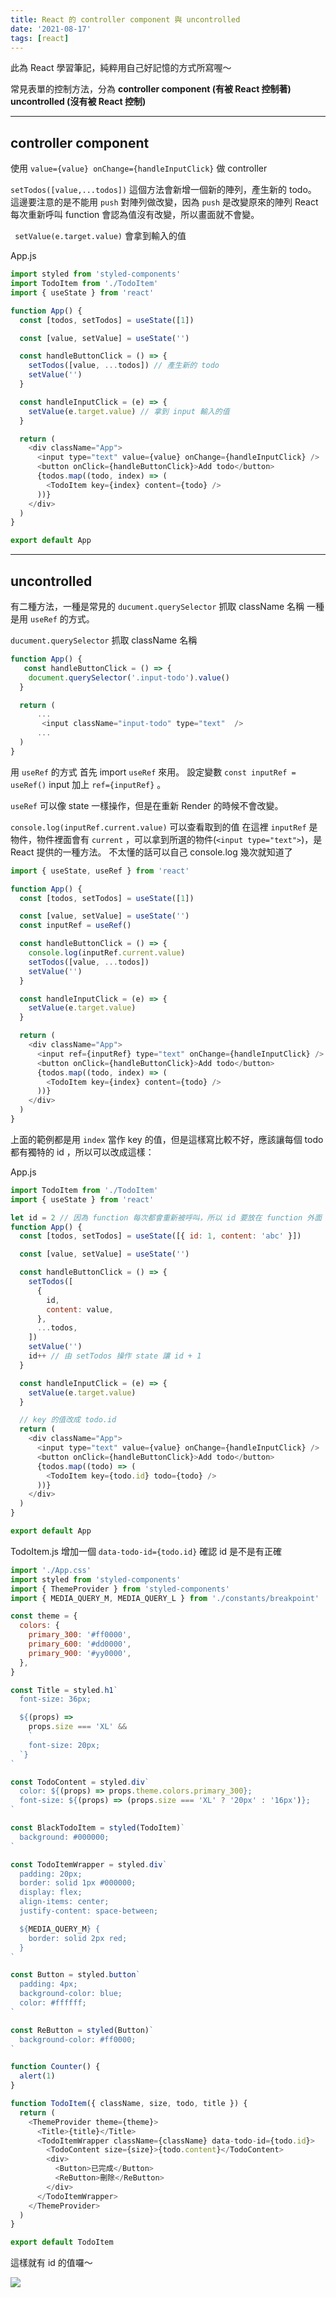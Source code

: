 ```yaml
---
title: React 的 controller component 與 uncontrolled
date: '2021-08-17'
tags: [react]
---
```


此為 React 學習筆記，純粹用自己好記憶的方式所寫喔～

常見表單的控制方法，分為
**controller component (有被 React 控制著)**  
**uncontrolled (沒有被 React 控制)**

---

## controller component

使用 `value={value} onChange={handleInputClick}` 做 controller

`setTodos([value,...todos])` 這個方法會新增一個新的陣列，產生新的 todo。
這邊要注意的是不能用 `push` 對陣列做改變，因為 `push` 是改變原來的陣列
React 每次重新呼叫 function 會認為值沒有改變，所以畫面就不會變。

` setValue(e.target.value)` 會拿到輸入的值

App.js

```js
import styled from 'styled-components'
import TodoItem from './TodoItem'
import { useState } from 'react'

function App() {
  const [todos, setTodos] = useState([1])

  const [value, setValue] = useState('')

  const handleButtonClick = () => {
    setTodos([value, ...todos]) // 產生新的 todo
    setValue('')
  }

  const handleInputClick = (e) => {
    setValue(e.target.value) // 拿到 input 輸入的值
  }

  return (
    <div className="App">
      <input type="text" value={value} onChange={handleInputClick} />
      <button onClick={handleButtonClick}>Add todo</button>
      {todos.map((todo, index) => (
        <TodoItem key={index} content={todo} />
      ))}
    </div>
  )
}

export default App
```

---

## uncontrolled

有二種方法，一種是常見的 `ducument.querySelector` 抓取 className 名稱
一種是用 `useRef` 的方式。

`ducument.querySelector` 抓取 className 名稱

```js
function App() {
   const handleButtonClick = () => {
    document.querySelector('.input-todo').value()
  }

  return (
      ...
       <input className="input-todo" type="text"  />
      ...
  )
}

```

用 `useRef` 的方式
首先 import `useRef` 來用。
設定變數 `const inputRef = useRef()`
input 加上 `ref={inputRef}` 。

`useRef` 可以像 state 一樣操作，但是在重新 Render 的時候不會改變。

`console.log(inputRef.current.value)` 可以查看取到的值
在這裡 `inputRef` 是物件，物件裡面會有 `current` ，可以拿到所選的物件(`<input type="text">`)，是 React 提供的一種方法。
不太懂的話可以自己 console.log 幾次就知道了

```js
import { useState, useRef } from 'react'

function App() {
  const [todos, setTodos] = useState([1])

  const [value, setValue] = useState('')
  const inputRef = useRef()

  const handleButtonClick = () => {
    console.log(inputRef.current.value)
    setTodos([value, ...todos])
    setValue('')
  }

  const handleInputClick = (e) => {
    setValue(e.target.value)
  }

  return (
    <div className="App">
      <input ref={inputRef} type="text" onChange={handleInputClick} />
      <button onClick={handleButtonClick}>Add todo</button>
      {todos.map((todo, index) => (
        <TodoItem key={index} content={todo} />
      ))}
    </div>
  )
}
```

上面的範例都是用 `index` 當作 key 的值，但是這樣寫比較不好，應該讓每個 todo 都有獨特的 id ，所以可以改成這樣：

App.js

```js
import TodoItem from './TodoItem'
import { useState } from 'react'

let id = 2 // 因為 function 每次都會重新被呼叫，所以 id 要放在 function 外面
function App() {
  const [todos, setTodos] = useState([{ id: 1, content: 'abc' }])

  const [value, setValue] = useState('')

  const handleButtonClick = () => {
    setTodos([
      {
        id,
        content: value,
      },
      ...todos,
    ])
    setValue('')
    id++ // 由 setTodos 操作 state 讓 id + 1
  }

  const handleInputClick = (e) => {
    setValue(e.target.value)
  }

  // key 的值改成 todo.id
  return (
    <div className="App">
      <input type="text" value={value} onChange={handleInputClick} />
      <button onClick={handleButtonClick}>Add todo</button>
      {todos.map((todo) => (
        <TodoItem key={todo.id} todo={todo} />
      ))}
    </div>
  )
}

export default App
```

TodoItem.js
增加一個 `data-todo-id={todo.id}` 確認 id 是不是有正確

```js
import './App.css'
import styled from 'styled-components'
import { ThemeProvider } from 'styled-components'
import { MEDIA_QUERY_M, MEDIA_QUERY_L } from './constants/breakpoint'

const theme = {
  colors: {
    primary_300: '#ff0000',
    primary_600: '#dd0000',
    primary_900: '#yy0000',
  },
}

const Title = styled.h1`
  font-size: 36px;

  ${(props) =>
    props.size === 'XL' &&
    `
    font-size: 20px;
  `}
`

const TodoContent = styled.div`
  color: ${(props) => props.theme.colors.primary_300};
  font-size: ${(props) => (props.size === 'XL' ? '20px' : '16px')};
`

const BlackTodoItem = styled(TodoItem)`
  background: #000000;
`

const TodoItemWrapper = styled.div`
  padding: 20px;
  border: solid 1px #000000;
  display: flex;
  align-items: center;
  justify-content: space-between;

  ${MEDIA_QUERY_M} {
    border: solid 2px red;
  }
`

const Button = styled.button`
  padding: 4px;
  background-color: blue;
  color: #ffffff;
`

const ReButton = styled(Button)`
  background-color: #ff0000;
`

function Counter() {
  alert(1)
}

function TodoItem({ className, size, todo, title }) {
  return (
    <ThemeProvider theme={theme}>
      <Title>{title}</Title>
      <TodoItemWrapper className={className} data-todo-id={todo.id}>
        <TodoContent size={size}>{todo.content}</TodoContent>
        <div>
          <Button>已完成</Button>
          <ReButton>刪除</ReButton>
        </div>
      </TodoItemWrapper>
    </ThemeProvider>
  )
}

export default TodoItem
```

這樣就有 id 的值囉～

![](https://static.coderbridge.com/img/roroiii/44f0c00ca015482e9a5d2c6d4f12ac16.png)
